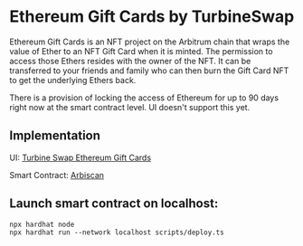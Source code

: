 # Ethereum Gift Cards by TurbineSwap

Ethereum Gift Cards is an NFT project on the Arbitrum chain that wraps the value of Ether to an NFT Gift Card when it is minted. The permission to access those Ethers resides with the owner of the NFT. It can be transferred to your friends and family who can then burn the Gift Card NFT to get the underlying Ethers back. 

There is a provision of locking the access of Ethereum for up to 90 days right now at the smart contract level. UI doesn't support this yet. 

## Implementation

UI: [Turbine Swap Ethereum Gift Cards](https://turbineswap.com/egc/)

Smart Contract: [Arbiscan](https://arbiscan.io/address/0x7f6c04846f224d7ed841d01f29bf3a327d423b4c)

## Launch smart contract on localhost:

```shell
npx hardhat node
npx hardhat run --network localhost scripts/deploy.ts
```
